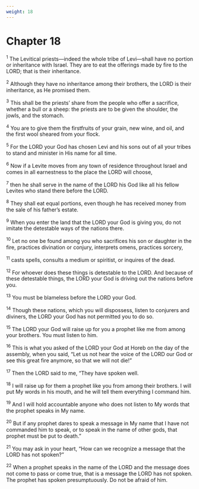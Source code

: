 ```yaml
---
weight: 18
---
```


# Chapter 18

<sup>1</sup> The Levitical priests—indeed the whole tribe of Levi—shall have no portion or inheritance with Israel. They are to eat the offerings made by fire to the LORD; that is their inheritance. 

<sup>2</sup> Although they have no inheritance among their brothers, the LORD is their inheritance, as He promised them. 

<sup>3</sup> This shall be the priests’ share from the people who offer a sacrifice, whether a bull or a sheep: the priests are to be given the shoulder, the jowls, and the stomach. 

<sup>4</sup> You are to give them the firstfruits of your grain, new wine, and oil, and the first wool sheared from your flock. 

<sup>5</sup> For the LORD your God has chosen Levi and his sons out of all your tribes to stand and minister in His name for all time. 

<sup>6</sup> Now if a Levite moves from any town of residence throughout Israel and comes in all earnestness to the place the LORD will choose, 

<sup>7</sup> then he shall serve in the name of the LORD his God like all his fellow Levites who stand there before the LORD. 

<sup>8</sup> They shall eat equal portions, even though he has received money from the sale of his father’s estate. 

<sup>9</sup> When you enter the land that the LORD your God is giving you, do not imitate the detestable ways of the nations there. 

<sup>10</sup> Let no one be found among you who sacrifices his son or daughter in the fire, practices divination or conjury, interprets omens, practices sorcery, 

<sup>11</sup> casts spells, consults a medium or spiritist, or inquires of the dead. 

<sup>12</sup> For whoever does these things is detestable to the LORD. And because of these detestable things, the LORD your God is driving out the nations before you. 

<sup>13</sup> You must be blameless before the LORD your God. 

<sup>14</sup> Though these nations, which you will dispossess, listen to conjurers and diviners, the LORD your God has not permitted you to do so. 

<sup>15</sup> The LORD your God will raise up for you a prophet like me from among your brothers. You must listen to him. 

<sup>16</sup> This is what you asked of the LORD your God at Horeb on the day of the assembly, when you said, “Let us not hear the voice of the LORD our God or see this great fire anymore, so that we will not die!” 

<sup>17</sup> Then the LORD said to me, “They have spoken well. 

<sup>18</sup> I will raise up for them a prophet like you from among their brothers. I will put My words in his mouth, and he will tell them everything I command him. 

<sup>19</sup> And I will hold accountable anyone who does not listen to My words that the prophet speaks in My name. 

<sup>20</sup> But if any prophet dares to speak a message in My name that I have not commanded him to speak, or to speak in the name of other gods, that prophet must be put to death.” 

<sup>21</sup> You may ask in your heart, “How can we recognize a message that the LORD has not spoken?” 

<sup>22</sup> When a prophet speaks in the name of the LORD and the message does not come to pass or come true, that is a message the LORD has not spoken. The prophet has spoken presumptuously. Do not be afraid of him. 


